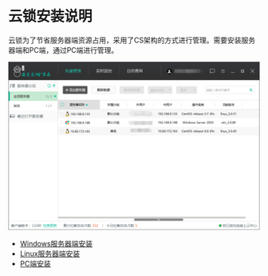 # 云锁安装说明
云锁为了节省服务器端资源占用，采用了CS架构的方式进行管理。需要安装服务器端和PC端，通过PC端进行管理。

![](/assets/PC_install_4.png)

* [Windows服务器端安装](/guide/Win_inst.md)
* [Linux服务器端安装](/guide/Lin_inst.md)
* [PC端安装](/guide/PC_inst.md)
